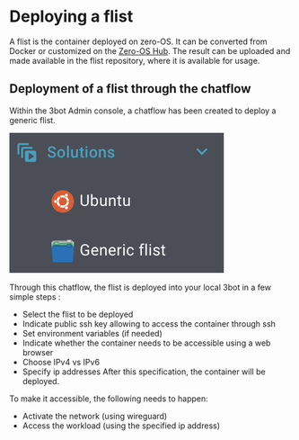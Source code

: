 # Deploying a flist

A flist is the container deployed on zero-OS. 
It can be converted from Docker or customized on the [Zero-OS Hub](https://hub.grid.tf/).
The result can be uploaded and made available in the flist repository, where it is available for usage.  

## Deployment of a flist through the chatflow

Within the 3bot Admin console, a chatflow has been created to deploy a generic flist. 

![](img/chatflow_flist0.png)

Through this chatflow, the flist is deployed into your local 3bot in a few simple steps : 
- Select the flist to be deployed
- Indicate public ssh key allowing to access the container through ssh
- Set environment variables (if needed) 
- Indicate whether the container needs to be accessible using a web browser
- Choose IPv4 vs IPv6
- Specify ip addresses
After this specification, the container will be deployed. 

To make it accessible, the following needs to happen: 
- Activate the network (using wireguard)
- Access the workload (using the specified ip address)

